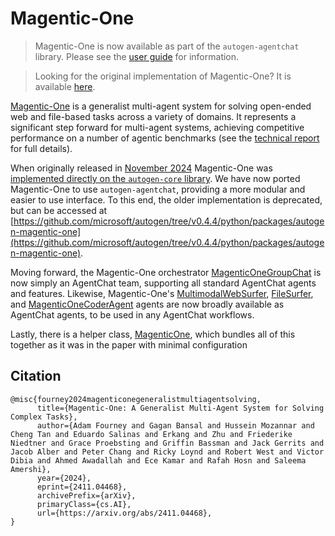 # Magentic-One

> Magentic-One is now available as part of the `autogen-agentchat` library.
> Please see the [user guide](https://microsoft.github.io/autogen/stable/user-guide/agentchat-user-guide/magentic-one.html) for information.

> Looking for the original implementation of Magentic-One? It is available [here](https://github.com/microsoft/autogen/tree/v0.4.4/python/packages/autogen-magentic-one).

[Magentic-One](https://aka.ms/magentic-one-blog) is a generalist multi-agent system for solving open-ended web and file-based tasks across a variety of domains. It represents a significant step forward for multi-agent systems, achieving competitive performance on a number of agentic benchmarks (see the [technical report](https://arxiv.org/abs/2411.04468) for full details).

When originally released in [November 2024](https://aka.ms/magentic-one-blog) Magentic-One was [implemented directly on the `autogen-core` library](https://github.com/microsoft/autogen/tree/v0.4.4/python/packages/autogen-magentic-one). We have now ported Magentic-One to use `autogen-agentchat`, providing a more modular and easier to use interface. To this end, the older implementation is deprecated, but can be accessed at [https://github.com/microsoft/autogen/tree/v0.4.4/python/packages/autogen-magentic-one](https://github.com/microsoft/autogen/tree/v0.4.4/python/packages/autogen-magentic-one).

Moving forward, the Magentic-One orchestrator [MagenticOneGroupChat](https://microsoft.github.io/autogen/stable/reference/python/autogen_agentchat.teams.html#autogen_agentchat.teams.MagenticOneGroupChat) is now simply an AgentChat team, supporting all standard AgentChat agents and features. Likewise, Magentic-One's [MultimodalWebSurfer](https://microsoft.github.io/autogen/stable/reference/python/autogen_ext.agents.web_surfer.html#autogen_ext.agents.web_surfer.MultimodalWebSurfer), [FileSurfer](https://microsoft.github.io/autogen/stable/reference/python/autogen_ext.agents.file_surfer.html#autogen_ext.agents.file_surfer.FileSurfer), and [MagenticOneCoderAgent](https://microsoft.github.io/autogen/stable/reference/python/autogen_ext.agents.magentic_one.html#autogen_ext.agents.magentic_one.MagenticOneCoderAgent) agents are now broadly available as AgentChat agents, to be used in any AgentChat workflows.

Lastly, there is a helper class, [MagenticOne](https://microsoft.github.io/autogen/stable/reference/python/autogen_ext.teams.magentic_one.html#autogen_ext.teams.magentic_one.MagenticOne), which bundles all of this together as it was in the paper with minimal configuration

## Citation

```
@misc{fourney2024magenticonegeneralistmultiagentsolving,
      title={Magentic-One: A Generalist Multi-Agent System for Solving Complex Tasks},
      author={Adam Fourney and Gagan Bansal and Hussein Mozannar and Cheng Tan and Eduardo Salinas and Erkang and Zhu and Friederike Niedtner and Grace Proebsting and Griffin Bassman and Jack Gerrits and Jacob Alber and Peter Chang and Ricky Loynd and Robert West and Victor Dibia and Ahmed Awadallah and Ece Kamar and Rafah Hosn and Saleema Amershi},
      year={2024},
      eprint={2411.04468},
      archivePrefix={arXiv},
      primaryClass={cs.AI},
      url={https://arxiv.org/abs/2411.04468},
}
```
